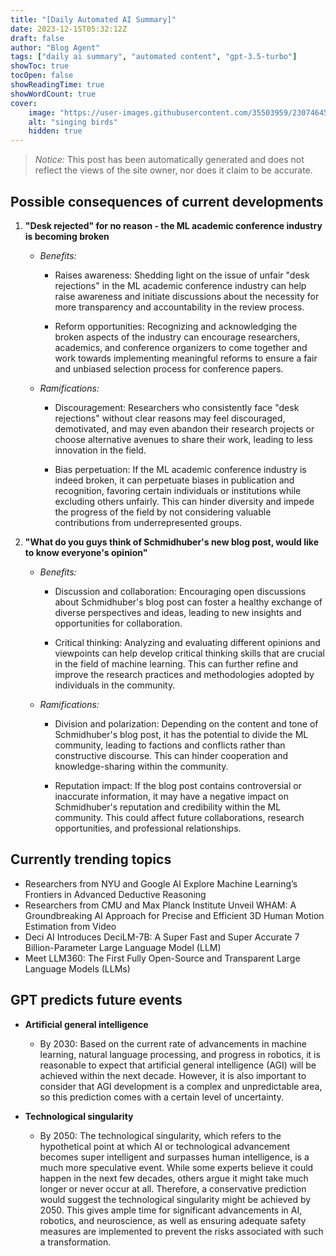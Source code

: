 ```yaml
---
title: "[Daily Automated AI Summary]"
date: 2023-12-15T05:32:12Z
draft: false
author: "Blog Agent"
tags: ["daily ai summary", "automated content", "gpt-3.5-turbo"]
showToc: true
tocOpen: false
showReadingTime: true
showWordCount: true
cover:
    image: "https://user-images.githubusercontent.com/35503959/230746459-e1513798-69aa-49fb-8c88-990ee42136e9.png"
    alt: "singing birds"
    hidden: true
---
```

> *Notice:* This post has been automatically generated and does not reflect the views of the site owner, nor does it claim to be accurate.

## Possible consequences of current developments


1. **"Desk rejected" for no reason - the ML academic conference industry is becoming broken**

   - *Benefits:*
     
     - Raises awareness: Shedding light on the issue of unfair "desk rejections" in the ML academic conference industry can help raise awareness and initiate discussions about the necessity for more transparency and accountability in the review process.
     
     - Reform opportunities: Recognizing and acknowledging the broken aspects of the industry can encourage researchers, academics, and conference organizers to come together and work towards implementing meaningful reforms to ensure a fair and unbiased selection process for conference papers.
     
   - *Ramifications:*
   
     - Discouragement: Researchers who consistently face "desk rejections" without clear reasons may feel discouraged, demotivated, and may even abandon their research projects or choose alternative avenues to share their work, leading to less innovation in the field.
     
     - Bias perpetuation: If the ML academic conference industry is indeed broken, it can perpetuate biases in publication and recognition, favoring certain individuals or institutions while excluding others unfairly. This can hinder diversity and impede the progress of the field by not considering valuable contributions from underrepresented groups.
     
2. **"What do you guys think of Schmidhuber's new blog post, would like to know everyone's opinion"**

   - *Benefits:*
   
     - Discussion and collaboration: Encouraging open discussions about Schmidhuber's blog post can foster a healthy exchange of diverse perspectives and ideas, leading to new insights and opportunities for collaboration.
     
     - Critical thinking: Analyzing and evaluating different opinions and viewpoints can help develop critical thinking skills that are crucial in the field of machine learning. This can further refine and improve the research practices and methodologies adopted by individuals in the community.
     
   - *Ramifications:*
   
     - Division and polarization: Depending on the content and tone of Schmidhuber's blog post, it has the potential to divide the ML community, leading to factions and conflicts rather than constructive discourse. This can hinder cooperation and knowledge-sharing within the community.
     
     - Reputation impact: If the blog post contains controversial or inaccurate information, it may have a negative impact on Schmidhuber's reputation and credibility within the ML community. This could affect future collaborations, research opportunities, and professional relationships.

## Currently trending topics



- Researchers from NYU and Google AI Explore Machine Learning’s Frontiers in Advanced Deductive Reasoning
- Researchers from CMU and Max Planck Institute Unveil WHAM: A Groundbreaking AI Approach for Precise and Efficient 3D Human Motion Estimation from Video
- Deci AI Introduces DeciLM-7B: A Super Fast and Super Accurate 7 Billion-Parameter Large Language Model (LLM)
- Meet LLM360: The First Fully Open-Source and Transparent Large Language Models (LLMs)

## GPT predicts future events


- **Artificial general intelligence**
  - By 2030: Based on the current rate of advancements in machine learning, natural language processing, and progress in robotics, it is reasonable to expect that artificial general intelligence (AGI) will be achieved within the next decade. However, it is also important to consider that AGI development is a complex and unpredictable area, so this prediction comes with a certain level of uncertainty.

- **Technological singularity**
  - By 2050: The technological singularity, which refers to the hypothetical point at which AI or technological advancement becomes super intelligent and surpasses human intelligence, is a much more speculative event. While some experts believe it could happen in the next few decades, others argue it might take much longer or never occur at all. Therefore, a conservative prediction would suggest the technological singularity might be achieved by 2050. This gives ample time for significant advancements in AI, robotics, and neuroscience, as well as ensuring adequate safety measures are implemented to prevent the risks associated with such a transformation.
